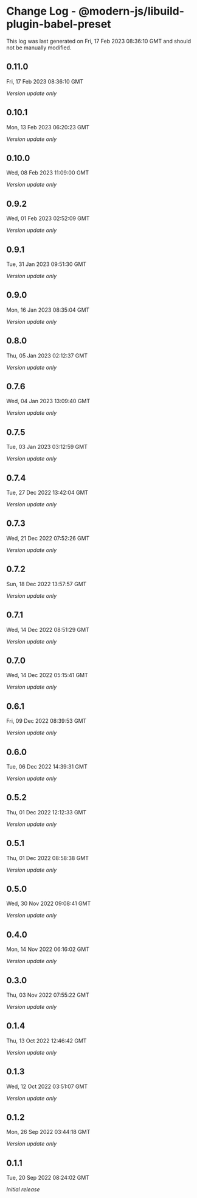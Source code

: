 # Change Log - @modern-js/libuild-plugin-babel-preset

This log was last generated on Fri, 17 Feb 2023 08:36:10 GMT and should not be manually modified.

## 0.11.0
Fri, 17 Feb 2023 08:36:10 GMT

_Version update only_

## 0.10.1
Mon, 13 Feb 2023 06:20:23 GMT

_Version update only_

## 0.10.0
Wed, 08 Feb 2023 11:09:00 GMT

_Version update only_

## 0.9.2
Wed, 01 Feb 2023 02:52:09 GMT

_Version update only_

## 0.9.1
Tue, 31 Jan 2023 09:51:30 GMT

_Version update only_

## 0.9.0
Mon, 16 Jan 2023 08:35:04 GMT

_Version update only_

## 0.8.0
Thu, 05 Jan 2023 02:12:37 GMT

_Version update only_

## 0.7.6
Wed, 04 Jan 2023 13:09:40 GMT

_Version update only_

## 0.7.5
Tue, 03 Jan 2023 03:12:59 GMT

_Version update only_

## 0.7.4
Tue, 27 Dec 2022 13:42:04 GMT

_Version update only_

## 0.7.3
Wed, 21 Dec 2022 07:52:26 GMT

_Version update only_

## 0.7.2
Sun, 18 Dec 2022 13:57:57 GMT

_Version update only_

## 0.7.1
Wed, 14 Dec 2022 08:51:29 GMT

_Version update only_

## 0.7.0
Wed, 14 Dec 2022 05:15:41 GMT

_Version update only_

## 0.6.1
Fri, 09 Dec 2022 08:39:53 GMT

_Version update only_

## 0.6.0
Tue, 06 Dec 2022 14:39:31 GMT

_Version update only_

## 0.5.2
Thu, 01 Dec 2022 12:12:33 GMT

_Version update only_

## 0.5.1
Thu, 01 Dec 2022 08:58:38 GMT

_Version update only_

## 0.5.0
Wed, 30 Nov 2022 09:08:41 GMT

_Version update only_

## 0.4.0
Mon, 14 Nov 2022 06:16:02 GMT

_Version update only_

## 0.3.0
Thu, 03 Nov 2022 07:55:22 GMT

_Version update only_

## 0.1.4
Thu, 13 Oct 2022 12:46:42 GMT

_Version update only_

## 0.1.3
Wed, 12 Oct 2022 03:51:07 GMT

_Version update only_

## 0.1.2
Mon, 26 Sep 2022 03:44:18 GMT

_Version update only_

## 0.1.1
Tue, 20 Sep 2022 08:24:02 GMT

_Initial release_

